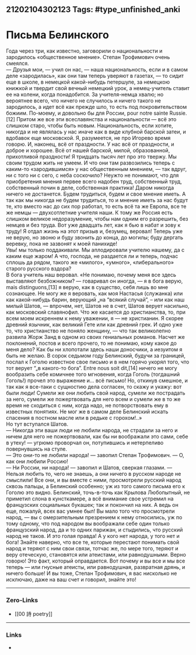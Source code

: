 21202104302123
Tags: #type_unfinished_anki
---
# Письма Белинского

Года через три, как известно, заговорили о национальности и зародилось «общественное мнение». Степан Трофимович очень смеялся.<br>— Друзья мои, — учил он нас, — наша национальность, если и в самом деле «зародилась», как они там теперь уверяют в газетах, — то сидит еще в школе, в немецкой какой-нибудь петершуле, за немецкою книжкой и твердит свой вечный немецкий урок, а немец-учитель ставит ее на колени, когда понадобится. За учителя-немца хвалю; но вероятнее всего, что ничего не случилось и ничего такого не зародилось, а идет всё как прежде шло, то есть под покровительством божиим. По-моему, и довольно бы для России, pour notre sainte Russie.[12] Притом же все эти всеславянства и национальности — всё это слишком старо, чтобы быть новым. Национальность, если хотите, никогда и не являлась у нас иначе как в виде клубной барской затеи, и вдобавок еще московской. Я, разумеется, не про Игорево время говорю. И, наконец, всё от праздности. У нас всё от праздности, и доброе и хорошее. Всё от нашей барской, милой, образованной, прихотливой праздности! Я тридцать тысяч лет про это твержу. Мы своим трудом жить не умеем. И что они там развозились теперь с каким-то «зародившимся» у нас общественным мнением, — так вдруг, ни с того ни с сего, с неба соскочило? Неужто не понимают, что для приобретения мнения первее всего надобен труд, собственный труд, собственный почин в деле, собственная практика! Даром никогда ничего не достанется. Будем трудиться, будем и свое мнение иметь. А так как мы никогда не будем трудиться, то и мнение иметь за нас будут те, кто вместо нас до сих пор работал, то есть всё та же Европа, все те же немцы — двухсотлетние учителя наши. К тому же Россия есть слишком великое недоразумение, чтобы нам одним его разрешить, без немцев и без труда. Вот уже двадцать лет, как я бью в набат и зову к труду! Я отдал жизнь на этот призыв и, безумец, веровал! Теперь уже не верую, но звоню и буду звонить до конца, до могилы; буду дергать веревку, пока не зазвонят к моей панихиде!<br>Увы! мы только поддакивали. Мы аплодировали учителю нашему, да с каким еще жаром! А что, господа, не раздается ли и теперь, подчас сплошь да рядом, такого же «милого», «умного», «либерального» старого русского вздора?<br>В бога учитель наш веровал. «Не понимаю, почему меня все здесь выставляют безбожником? — говаривал он иногда, — я в бога верую, mais distinguons,[13] я верую, как в существо, себя лишь во мне сознающее. Не могу же я веровать, как моя Настасья (служанка) или как какой-нибудь барин, верующий „на “всякий случай”, – или как наш милый Шатов, — впрочем, нет, Шатов не в счет, Шатов верует насильно, как московский славянофил. Что же касается до христианства, то, при всем моем искреннем к нему уважении, я — не христианин. Я скорее древний язычник, как великий Гете или как древний грек. И одно уже то, что христианство не поняло женщину, — что так великолепно развила Жорж Занд в одном из своих гениальных романов. Насчет же поклонений, постов и всего прочего, то не понимаю, кому какое до меня дело? Как бы ни хлопотали здесь наши доносчики, а иезуитом я быть не желаю. В сорок седьмом году Белинский, будучи за границей, послал к Гоголю известное свое письмо и в нем горячо укорял того, что тот верует “„в какого-то бога”. Entre nous soit dit,[14] ничего не могу вообразить себе комичнее того мгновения, когда Гоголь (тогдашний Гоголь!) прочел это выражение и… всё письмо! Но, откинув смешное, и так как я все-таки с сущностию дела согласен, то скажу и укажу: вот были люди! Сумели же они любить свой народ, сумели же пострадать за него, сумели же пожертвовать для него всем и сумели же в то же время не сходиться с ним, когда надо, не потворствовать ему в известных понятиях. Не мог же в самом деле Белинский искать спасения в постном масле или в редьке с горохом!..»<br>Но тут вступался Шатов.<br>— Никогда эти ваши люди не любили народа, не страдали за него и ничем для него не пожертвовали, как бы ни воображали это сами, себе в утеху! — угрюмо проворчал он, потупившись и нетерпеливо повернувшись на стуле.<br>— Это они-то не любили народа! — завопил Степан Трофимович. — О, как они любили Россию!<br>— Ни России, ни народа! — завопил и Шатов, сверкая глазами. — Нельзя любить то, чего не знаешь, а они ничего в русском народе не смыслили! Все они, и вы вместе с ними, просмотрели русский народ сквозь пальцы, а Белинский особенно; уж из того самого письма его к Гоголю это видно. Белинский, точь-в-точь как Крылова Любопытный, не приметил слона в кунсткамере, а всё внимание свое устремил на французских социальных букашек; так и покончил на них. А ведь он еще, пожалуй, всех вас умнее был! Вы мало того что просмотрели народ, — вы с омерзительным презрением к нему относились, уж по тому одному, что под народом вы воображали себе один только французский народ, да и то одних парижан, и стыдились, что русский народ не таков. И это голая правда! А у кого нет народа, у того нет и бога! Знайте наверно, что все те, которые перестают понимать свой народ и теряют с ним свои связи, тотчас же, по мере того, теряют и веру отеческую, становятся или атеистами, или равнодушными. Верно говорю! Это факт, который оправдается. Вот почему и вы все и мы все теперь — или гнусные атеисты, или равнодушная, развратная дрянь, и ничего больше! И вы тоже, Степан Трофимович, я вас нисколько не исключаю, даже на ваш счет и говорил, знайте это!

---
### Zero-Links
- [[00 詩 poetry]]
---
### Links
-